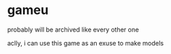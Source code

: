 # gameu
probably will be archived like every other one

aclly, i can use this game as an exuse to make models

